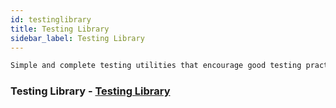 ```yaml
---
id: testinglibrary
title: Testing Library
sidebar_label: Testing Library
---
```


```javascript
Simple and complete testing utilities that encourage good testing practices
```
### Testing Library - [Testing Library](https://testing-library.com/)
